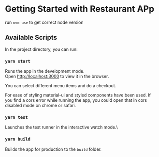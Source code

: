 # Getting Started with Restaurant APp

run `nvm use` to get correct node version 
## Available Scripts

In the project directory, you can run:

### `yarn start`

Runs the app in the development mode.\
Open [http://localhost:3000](http://localhost:3000) to view it in the browser.

You can select different menu items and do a checkout. 

For ease of styling material-ui and styled components have been used.
If you find a cors error while running the app, you could open that in cors disabled mode on chrome or safari. 

### `yarn test`

Launches the test runner in the interactive watch mode.\
### `yarn build`

Builds the app for production to the `build` folder.
